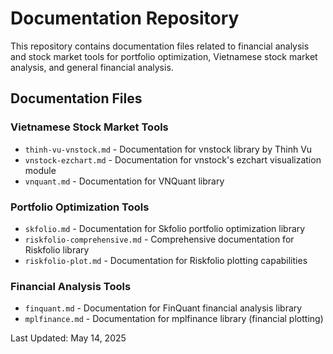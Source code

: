 # Documentation Repository

This repository contains documentation files related to financial analysis and stock market tools for portfolio optimization, Vietnamese stock market analysis, and general financial analysis.

## Documentation Files

### Vietnamese Stock Market Tools
- `thinh-vu-vnstock.md` - Documentation for vnstock library by Thinh Vu
- `vnstock-ezchart.md` - Documentation for vnstock's ezchart visualization module
- `vnquant.md` - Documentation for VNQuant library

### Portfolio Optimization Tools
- `skfolio.md` - Documentation for Skfolio portfolio optimization library
- `riskfolio-comprehensive.md` - Comprehensive documentation for Riskfolio library
- `riskfolio-plot.md` - Documentation for Riskfolio plotting capabilities

### Financial Analysis Tools
- `finquant.md` - Documentation for FinQuant financial analysis library
- `mplfinance.md` - Documentation for mplfinance library (financial plotting)

Last Updated: May 14, 2025
